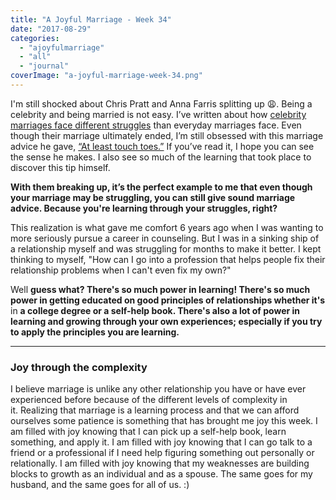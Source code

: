 ```yaml
---
title: "A Joyful Marriage - Week 34"
date: "2017-08-29"
categories: 
  - "ajoyfulmarriage"
  - "all"
  - "journal"
coverImage: "a-joyful-marriage-week-34.png"
---
```


I'm still shocked about Chris Pratt and Anna Farris splitting up 😩. Being a celebrity and being married is not easy. I’ve written about how [celebrity marriages face different struggles](https://freshlymarried.com/celebrity-marriages-vs-other-marriages/) than everyday marriages face. Even though their marriage ultimately ended, I’m still obsessed with this marriage advice he gave, [“At least touch toes.”](https://freshlymarried.com/touch-toes/) If you’ve read it, I hope you can see the sense he makes. I also see so much of the learning that took place to discover this tip himself.

**With them breaking up, it’s the perfect example to me that even though your marriage may be struggling, you can still give sound marriage advice. Because you're learning through your struggles, right?**

This realization is what gave me comfort 6 years ago when I was wanting to more seriously pursue a career in counseling. But I was in a sinking ship of a relationship myself and was struggling for months to make it better. I kept thinking to myself, "How can I go into a profession that helps people fix their relationship problems when I can't even fix my own?"

Well **guess what? There's so much power in learning! There's so much power in getting educated on good principles of relationships whether it's** in **a college degree or a self-help book. There's also a lot of power in learning and growing through your own experiences; especially if you try to apply the principles you are learning.** 

* * *

### Joy through the complexity

I believe marriage is unlike any other relationship you have or have ever experienced before because of the different levels of complexity in it. Realizing that marriage is a learning process and that we can afford ourselves some patience is something that has brought me joy this week. I am filled with joy knowing that I can pick up a self-help book, learn something, and apply it. I am filled with joy knowing that I can go talk to a friend or a professional if I need help figuring something out personally or relationally. I am filled with joy knowing that my weaknesses are building blocks to growth as an individual and as a spouse. The same goes for my husband, and the same goes for all of us. :)
